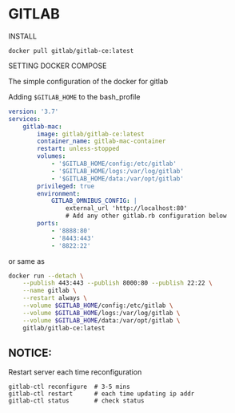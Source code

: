 # GITLAB

INSTALL

```
docker pull gitlab/gitlab-ce:latest
```

SETTING DOCKER COMPOSE

The simple configuration of the docker for gitlab

Adding `$GITLAB_HOME` to the bash_profile



```yaml
version: '3.7'
services:
    gitlab-mac:
        image: gitlab/gitlab-ce:latest
        container_name: gitlab-mac-container
        restart: unless-stopped
        volumes:
            - '$GITLAB_HOME/config:/etc/gitlab'
            - '$GITLAB_HOME/logs:/var/log/gitlab'
            - '$GITLAB_HOME/data:/var/opt/gitlab'
        privileged: true
        environment:
            GITLAB_OMNIBUS_CONFIG: |
                external_url 'http://localhost:80'
                # Add any other gitlab.rb configuration below
        ports:
            - '8888:80'
            - '8443:443'
            - '8822:22'
```

or same as 

```bash
docker run --detach \
    --publish 443:443 --publish 8000:80 --publish 22:22 \
    --name gitlab \
    --restart always \
    --volume $GITLAB_HOME/config:/etc/gitlab \
    --volume $GITLAB_HOME/logs:/var/log/gitlab \
    --volume $GITLAB_HOME/data:/var/opt/gitlab \
    gitlab/gitlab-ce:latest
```

## NOTICE:

Restart server each time reconfiguration 

```
gitlab-ctl reconfigure  # 3-5 mins
gitlab-ctl restart      # each time updating ip addr
gitlab-ctl status       # check status
```